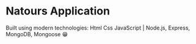 # Natours Application

Built using modern technologies: Html Css JavaScript | Node.js, Express, MongoDB, Mongoose 😁
